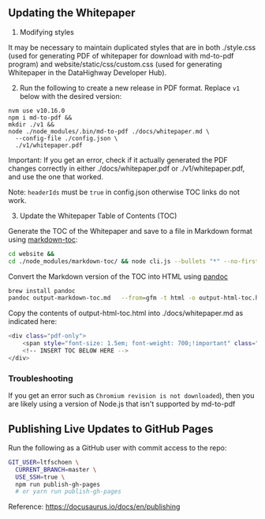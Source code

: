## Updating the Whitepaper

1. Modifying styles

It may be necessary to maintain duplicated styles that are in both ./style.css
(used for generating PDF of whitepaper for download with md-to-pdf program) and
website/static/css/custom.css (used for generating Whitepaper
in the DataHighway Developer Hub).

2. Run the following to create a new release in PDF format. Replace `v1` below with the desired version:

```
nvm use v10.16.0
npm i md-to-pdf &&
mkdir ./v1 &&
node ./node_modules/.bin/md-to-pdf ./docs/whitepaper.md \
  --config-file ./config.json \
  ./v1/whitepaper.pdf
```

Important: If you get an error, check if it actually generated the PDF changes correctly in either ./docs/whitepaper.pdf or ./v1/whitepaper.pdf, and use the one that worked.

Note: `headerIds` must be `true` in config.json otherwise TOC links do not work.

3. Update the Whitepaper Table of Contents (TOC)

Generate the TOC of the Whitepaper and save to a file in Markdown format using [markdown-toc](https://github.com/jonschlinkert/markdown-toc):

```bash
cd website &&
cd ./node_modules/markdown-toc/ && node cli.js --bullets "*" --no-firsth1 ../../../docs/whitepaper.md > ../../../output-markdown-toc.md && cd ../../../
```

Convert the Markdown version of the TOC into HTML using [pandoc](https://pandoc.org/)

```bash
brew install pandoc
pandoc output-markdown-toc.md   --from=gfm -t html -o output-html-toc.html
```

Copy the contents of output-html-toc.html into ./docs/whitepaper.md as indicated here:

```bash
<div class="pdf-only">
    <span style="font-size: 1.5em; font-weight: 700;!important" class="pdf-only">Table of Contents</span>
    <!-- INSERT TOC BELOW HERE -->
</div>
```

### Troubleshooting

If you get an error such as `Chromium revision is not downloaded`), then you are likely using a version of Node.js that isn't supported by md-to-pdf

## Publishing Live Updates to GitHub Pages

Run the following as a GitHub user with commit access to the repo:

```bash
GIT_USER=ltfschoen \
  CURRENT_BRANCH=master \
  USE_SSH=true \
  npm run publish-gh-pages
  # or yarn run publish-gh-pages
```

Reference: https://docusaurus.io/docs/en/publishing
